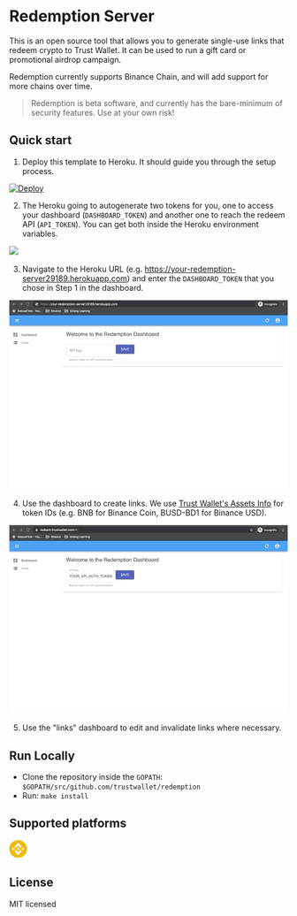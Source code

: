 # Redemption Server

This is an open source tool that allows you to generate single-use links that redeem crypto to Trust Wallet. It can be used to run a gift card or promotional airdrop campaign.

Redemption currently supports Binance Chain, and will add support for more chains over time.

> Redemption is beta software, and currently has the bare-minimum of security features. Use at your own risk!

## Quick start

1. Deploy this template to Heroku. It should guide you through the setup process.

[![Deploy](https://www.herokucdn.com/deploy/button.svg)](https://heroku.com/deploy?template=https://github.com/trustwallet/redemption)

2. The Heroku going to autogenerate two tokens for you, one to access your dashboard (`DASHBOARD_TOKEN`) and another one to reach the redeem API (`API_TOKEN`). You can get both inside the Heroku environment variables.

![](images/heroku_vars.gif)

3. Navigate to the Heroku URL (e.g. https://your-redemption-server29189.herokuapp.com) and enter the `DASHBOARD_TOKEN` that you chose in Step 1 in the dashboard.

![](images/api_auth_token_gif.gif)

4. Use the dashboard to create links. We use [Trust Wallet's Assets Info](https://github.com/trustwallet/assets) for token IDs (e.g. BNB for Binance Coin, BUSD-BD1 for Binance USD). 

![](images/create_links_hd.gif)

5. Use the "links" dashboard to edit and invalidate links where necessary.


## Run Locally

- Clone the repository inside the `GOPATH`: `$GOPATH/src/github.com/trustwallet/redemption`
- Run: `make install`


## Supported platforms

<a href="https://binance.com" target="_blank"><img src="https://raw.githubusercontent.com/TrustWallet/tokens/master/coins/714.png" width="32" /></a>

## License

MIT licensed
